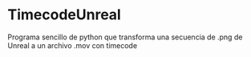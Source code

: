 # TimecodeUnreal
 Programa sencillo de python que transforma una secuencia de .png de Unreal a un archivo .mov con timecode
